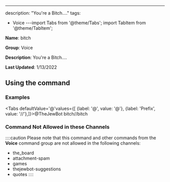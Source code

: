 ---
description: "You're a Bitch...."
tags:
  - Voice
---import Tabs from '@theme/Tabs';
import TabItem from '@theme/TabItem';

**Name**: bitch

**Group**: Voice

**Description**: You're a Bitch....

**Last Updated**: 1/13/2022

## Using the command

### Examples
<Tabs defaultValue='@'values={[ {label: '@', value: '@'}, {label: 'Prefix', value: '//'},]}><TabItem value='@'>@TheJewBot bitch</TabItem><TabItem value='//'>//bitch</TabItem></Tabs>

### Command Not Allowed in these Channels
::::caution Please note that this command and other commands from the **Voice** command group are not allowed in the following channels:
- the_board
- attachment-spam
- games
- thejewbot-suggestions
- quotes
::::